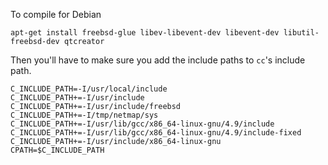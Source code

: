 To compile for Debian

`apt-get install freebsd-glue libev-libevent-dev libevent-dev libutil-freebsd-dev qtcreator`

Then you'll have to make sure you add the include paths to `cc`'s include path.

```
C_INCLUDE_PATH=-I/usr/local/include
C_INCLUDE_PATH+=-I/usr/include
C_INCLUDE_PATH+=-I/usr/include/freebsd
C_INCLUDE_PATH+=-I/tmp/netmap/sys
C_INCLUDE_PATH+=-I/usr/lib/gcc/x86_64-linux-gnu/4.9/include
C_INCLUDE_PATH+=-I/usr/lib/gcc/x86_64-linux-gnu/4.9/include-fixed
C_INCLUDE_PATH+=-I/usr/include/x86_64-linux-gnu
CPATH=$C_INCLUDE_PATH
```
